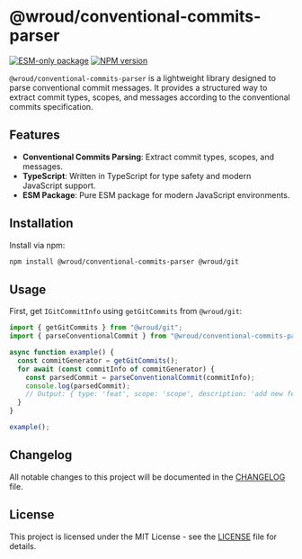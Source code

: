 # @wroud/conventional-commits-parser

[![ESM-only package][package]][package-url]
[![NPM version][npm]][npm-url]

<!-- [![Install size][size]][size-url] -->

[package]: https://img.shields.io/badge/package-ESM--only-ffe536.svg
[package-url]: https://npmjs.com/package/@wroud/conventional-commits-parser
[npm]: https://img.shields.io/npm/v/@wroud/conventional-commits-parser.svg
[npm-url]: https://npmjs.com/package/@wroud/conventional-commits-parser
[size]: https://packagephobia.com/badge?p=@wroud/conventional-commits-parser
[size-url]: https://packagephobia.com/result?p=@wroud/conventional-commits-parser

`@wroud/conventional-commits-parser` is a lightweight library designed to parse conventional commit messages. It provides a structured way to extract commit types, scopes, and messages according to the conventional commits specification.

## Features

- **Conventional Commits Parsing**: Extract commit types, scopes, and messages.
- **TypeScript**: Written in TypeScript for type safety and modern JavaScript support.
- **ESM Package**: Pure ESM package for modern JavaScript environments.

## Installation

Install via npm:

```sh
npm install @wroud/conventional-commits-parser @wroud/git
```

## Usage

First, get `IGitCommitInfo` using `getGitCommits` from `@wroud/git`:

```ts
import { getGitCommits } from "@wroud/git";
import { parseConventionalCommit } from "@wroud/conventional-commits-parser";

async function example() {
  const commitGenerator = getGitCommits();
  for await (const commitInfo of commitGenerator) {
    const parsedCommit = parseConventionalCommit(commitInfo);
    console.log(parsedCommit);
    // Output: { type: 'feat', scope: 'scope', description: 'add new feature' }
  }
}

example();
```

## Changelog

All notable changes to this project will be documented in the [CHANGELOG](./CHANGELOG.md) file.

## License

This project is licensed under the MIT License - see the [LICENSE](./LICENSE) file for details.
